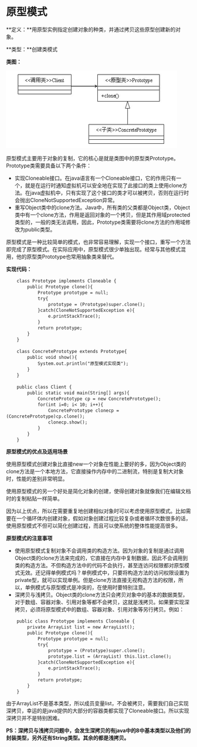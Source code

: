 # 原型模式

**定义：**用原型实例指定创建对象的种类，并通过拷贝这些原型创建新的对象。

**类型：**创建类模式

**类图：**

![builder-pattern](images/prototype-pattern-1.jpg)

原型模式主要用于对象的复制，它的核心是就是类图中的原型类Prototype。Prototype类需要具备以下两个条件：

* 实现Cloneable接口。在java语言有一个Cloneable接口，它的作用只有一个，就是在运行时通知虚拟机可以安全地在实现了此接口的类上使用clone方法。在java虚拟机中，只有实现了这个接口的类才可以被拷贝，否则在运行时会抛出CloneNotSupportedException异常。
* 重写Object类中的clone方法。Java中，所有类的父类都是Object类，Object类中有一个clone方法，作用是返回对象的一个拷贝，但是其作用域protected类型的，一般的类无法调用，因此，Prototype类需要将clone方法的作用域修改为public类型。

原型模式是一种比较简单的模式，也非常容易理解，实现一个接口，重写一个方法即完成了原型模式。在实际应用中，原型模式很少单独出现。经常与其他模式混用，他的原型类Prototype也常用抽象类来替代。

**实现代码：**

```
    class Prototype implements Cloneable {
    	public Prototype clone(){
    		Prototype prototype = null;
    		try{
    			prototype = (Prototype)super.clone();
    		}catch(CloneNotSupportedException e){
    			e.printStackTrace();
    		}
    		return prototype;
    	}
    }

    class ConcretePrototype extends Prototype{
    	public void show(){
    		System.out.println("原型模式实现类");
    	}
    }

    public class Client {
    	public static void main(String[] args){
    		ConcretePrototype cp = new ConcretePrototype();
    		for(int i=0; i< 10; i++){
    			ConcretePrototype clonecp = (ConcretePrototype)cp.clone();
    			clonecp.show();
    		}
    	}
    }
```

**原型模式的优点及适用场景**

使用原型模式创建对象比直接new一个对象在性能上要好的多，因为Object类的clone方法是一个本地方法，它直接操作内存中的二进制流，特别是复制大对象时，性能的差别非常明显。

使用原型模式的另一个好处是简化对象的创建，使得创建对象就像我们在编辑文档时的复制粘贴一样简单。

因为以上优点，所以在需要重复地创建相似对象时可以考虑使用原型模式。比如需要在一个循环体内创建对象，假如对象创建过程比较复杂或者循环次数很多的话，使用原型模式不但可以简化创建过程，而且可以使系统的整体性能提高很多。

**原型模式的注意事项**

* 使用原型模式复制对象不会调用类的构造方法。因为对象的复制是通过调用Object类的clone方法来完成的，它直接在内存中复制数据，因此不会调用到类的构造方法。不但构造方法中的代码不会执行，甚至连访问权限都对原型模式无效。还记得单例模式吗？单例模式中，只要将构造方法的访问权限设置为private型，就可以实现单例。但是clone方法直接无视构造方法的权限，所以，单例模式与原型模式是冲突的，在使用时要特别注意。
* 深拷贝与浅拷贝。Object类的clone方法只会拷贝对象中的基本的数据类型，对于数组、容器对象、引用对象等都不会拷贝，这就是浅拷贝。如果要实现深拷贝，必须将原型模式中的数组、容器对象、引用对象等另行拷贝。例如：

```
    public class Prototype implements Cloneable {
    	private ArrayList list = new ArrayList();
    	public Prototype clone(){
    		Prototype prototype = null;
    		try{
    			prototype = (Prototype)super.clone();
    			prototype.list = (ArrayList) this.list.clone();
    		}catch(CloneNotSupportedException e){
    			e.printStackTrace();
    		}
    		return prototype;
    	}
    }
```

由于ArrayList不是基本类型，所以成员变量list，不会被拷贝，需要我们自己实现深拷贝，幸运的是java提供的大部分的容器类都实现了Cloneable接口。所以实现深拷贝并不是特别困难。

**PS：深拷贝与浅拷贝问题中，会发生深拷贝的有java中的8中基本类型以及他们的封装类型，另外还有String类型。其余的都是浅拷贝。**
